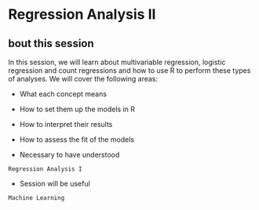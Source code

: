# Regression Analysis II

## bout this session
In this session, we will learn about multivariable regression, logistic regression and count regressions and how to use R to perform these types of analyses. We will cover the following areas:

- What each concept means

- How to set them up the models in R

- How to interpret their results

- How to assess the fit of the models

- Necessary to have understood

`Regression Analysis I`

- Session will be useful

`Machine Learning`
